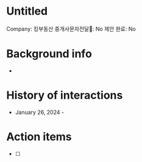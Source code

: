 # Untitled

Company: 킹부동산
중개사문자전달📩: No
제안 완료: No

# Background info

- 

# History of interactions

- January 26, 2024 -

# Action items

- [ ]